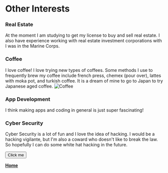 <h1 id="Header">Other Interests</h1>

### Real Estate
At the moment I am studying to get my license to buy and sell real estate. I also have experience working with real estate investment corporations with I was in the Marine Corps. 
  
### Coffee
I love coffee! I love trying new types of coffees. Some methods I use to frequently brew my coffee include french press, chemex (pour over), lattes with moka pot, and turkish coffee. It is a dream of mine to go to Japan to try Japanese aged coffee. 
<img src="https://upload.wikimedia.org/wikipedia/commons/4/45/A_small_cup_of_coffee.JPG" alt="Coffee">

### App Development
I think making apps and coding in general is just super fascinating!

### Cyber Security
Cyber Security is a lot of fun and I love the idea of hacking. I would be a hacking vigilante, but I'm also a coward who doesn't like to break the law. So hopefully I can do some white hat hacking in the future. 

<script language="JavaScript" type="text/javascript">
myFunction() { 
  document.getElementById("Header").innerHTML="Thank You for Visiting!";
}; 
    </script>
    
<button onclick="myFunction()">Click me</button>



**[Home](README.md)**
